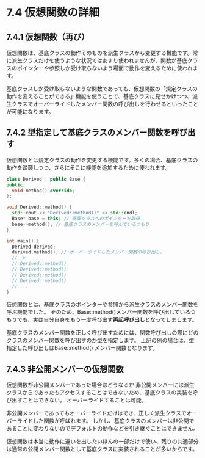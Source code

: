 # 7.4 仮想関数の詳細

## 7.4.1 仮想関数（再び）
仮想関数は、基底クラスの動作そのものを派生クラスから変更する機能です。常に派生クラスだけを使うような状況ではあまり使われませんが、関数が基底クラスのポインターや参照しか受け取らないよう場面で動作を変えるために使われます。

基底クラスしか受け取らないような関数であっても、仮想関数の「規定クラスの動作を変えることができる」機能を使うことで、基底クラスに見せかけつつ、派生クラスでオーバーライドしたメンバー関数の呼び出しを行わせるといったことが可能になります。

## 7.4.2 型指定して基底クラスのメンバー関数を呼び出す
仮想関数とは規定クラスの動作を変更する機能です。多くの場合、基底クラスの動作を踏襲しつつ、さらにそこに機能を追加するために使われます。

```C++
class Derived : public Base {
public:
  void method() override;
};

void Derived::method() {
  std::cout << "Derived::method()" << std::endl;
  Base* base = this; // 基底クラスへのポインターを取得
  base->method(); // 基底クラスのメンバーを呼んでいるつもり
}

int main() {
  Derived derived;
  derived.method(); // オーバーライドしたメンバー関数の呼び出し。
  // ->
  // Derived::method()
  // Derived::method()
  // Derived::method()
  // Derived::method()
  // ...
}
```
仮想関数とは、基底クラスのポインターや参照から派生クラスのメンバー関数を呼ぶ機能でした。
そのため、Base::method()メンバー関数を呼び出しているつもりでも、実は自分自身をもう一度呼び出す**再起呼び出し**となってしまします。

基底クラスのメンバー関数を正しく呼び出すためには、関数呼び出しの際にどのクラスのメンバー関数を呼び出すのか型を指定します。
上記の例の場合は、型指定した呼び出しはBase::method() メンバー関数となります。

## 7.4.3 非公開メンバーの仮想関数
仮想関数が非公開メンバーであった場合はどうなるか
非公開メンバーには派生クラスからであったもアクセスすることはできないため、基底クラスの実装を呼び出すことはできない。
オーバーライドすることは可能。

非公開メンバーであってもオーバーライドだけはでき、正しく派生クラスでオーバーライドした関数が呼ばれます。
しかし、基底クラスのメンバーは非公開であることに変わりないのでデフォルトの動作などを引き継ぐことはできません。

仮想関数は本当に動作に違いを出したいほんの一部だけで使い、残りの共通部分は通常の公開メンバー関数として基底クラスに実装されることが多いからです。
